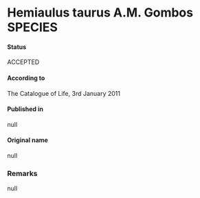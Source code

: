 Hemiaulus taurus A.M. Gombos SPECIES
=======

#### Status
ACCEPTED

#### According to
The Catalogue of Life, 3rd January 2011

#### Published in
null

#### Original name
null

### Remarks
null